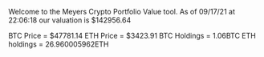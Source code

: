 Welcome to the Meyers Crypto Portfolio Value tool. 
As of 09/17/21 at 22:06:18 our valuation is $142956.64 

BTC Price = $47781.14
 ETH Price = $3423.91
BTC Holdings = 1.06BTC
 ETH holdings = 26.960005962ETH 
